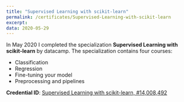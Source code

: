 ```yaml
---
title: "Supervised Learning with scikit-learn"
permalink: /certificates/Supervised-Learning-with-scikit-learn
excerpt:
data: 2020-05-29
---
```


In May 2020 I completed the specialization **Supervised Learning with scikit-learn** by datacamp.
The specialization contains four courses:
* Classification
* Regression
* Fine-tuning your model
* Preprocessing and pipelines

**Credential ID**: [Supervised Learning with scikit-learn, #14,008,492](https://app.datacamp.com/learn/courses/supervised-learning-with-scikit-learn)
